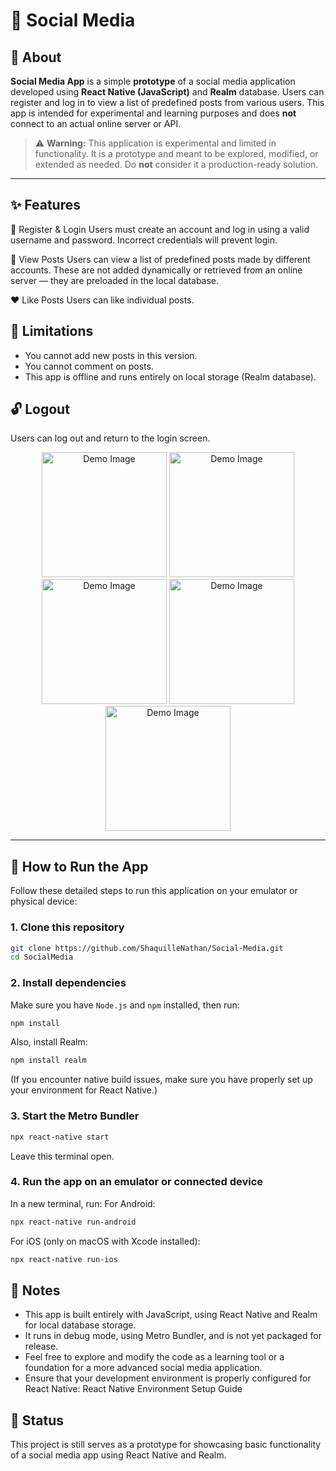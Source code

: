 # 📱 Social Media

## 📖 About

**Social Media App** is a simple **prototype** of a social media application developed using **React Native (JavaScript)** and **Realm** database. Users can register and log in to view a list of predefined posts from various users. This app is intended for experimental and learning purposes and does **not** connect to an actual online server or API.

> ⚠️ **Warning:** This application is experimental and limited in functionality. It is a prototype and meant to be explored, modified, or extended as needed. Do **not** consider it a production-ready solution.

---

## ✨ Features
🔐 Register & Login
Users must create an account and log in using a valid username and password. Incorrect credentials will prevent login.

📰 View Posts
Users can view a list of predefined posts made by different accounts. These are not added dynamically or retrieved from an online server — they are preloaded in the local database.

❤️ Like Posts
Users can like individual posts.

## 🚫 Limitations

- You cannot add new posts in this version.
- You cannot comment on posts.
- This app is offline and runs entirely on local storage (Realm database).

## 🔓 Logout
Users can log out and return to the login screen.

<div align="center">
  <img src="https://i.postimg.cc/dQpd1xhP/Whats-App-Image-2025-05-18-at-16-50-46.jpg" alt="Demo Image" style="width: 200px; height: auto;" />
  <img src="https://i.postimg.cc/15VTTXnx/Whats-App-Image-2025-05-18-at-16-50-46-1.jpg" alt="Demo Image" style="width: 200px; height: auto;" />
  <img src="https://i.postimg.cc/ht9YDY1p/Whats-App-Image-2025-05-18-at-16-50-47.jpg" alt="Demo Image" style="width: 200px; height: auto;" />
  <img src="https://i.postimg.cc/LsyFS7mG/Whats-App-Image-2025-05-18-at-16-50-47-1.jpg" alt="Demo Image" style="width: 200px; height: auto;" />
  <img src="https://i.postimg.cc/85jQzH5c/Whats-App-Image-2025-05-18-at-16-50-48.jpg" alt="Demo Image" style="width: 200px; height: auto;" />
</div>

---

## 🚀 How to Run the App

Follow these detailed steps to run this application on your emulator or physical device:

### 1. Clone this repository

```bash
git clone https://github.com/ShaquilleNathan/Social-Media.git
cd SocialMedia
```

### 2. Install dependencies
Make sure you have ```Node.js``` and ```npm``` installed, then run:

```bash
npm install
```
Also, install Realm:

```bash
npm install realm
```
(If you encounter native build issues, make sure you have properly set up your environment for React Native.)

### 3. Start the Metro Bundler
```bash
npx react-native start
```
Leave this terminal open.

### 4. Run the app on an emulator or connected device
In a new terminal, run:
For Android:
```bash
npx react-native run-android
```

For iOS (only on macOS with Xcode installed):
```bash
npx react-native run-ios
```

## 📌 Notes
- This app is built entirely with JavaScript, using React Native and Realm for local database storage.
- It runs in debug mode, using Metro Bundler, and is not yet packaged for release.
- Feel free to explore and modify the code as a learning tool or a foundation for a more advanced social media application.
- Ensure that your development environment is properly configured for React Native: React Native Environment Setup Guide

## 🧪 Status
This project is still serves as a prototype for showcasing basic functionality of a social media app using React Native and Realm.


